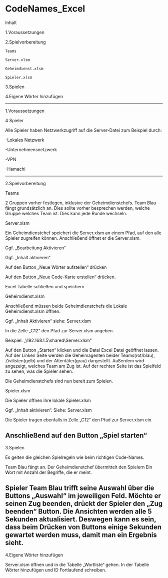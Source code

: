 # CodeNames_Excel
Inhalt

1.Voraussetzungen

2.Spielvorbereitung

	Teams
	
	Server.xlsm
	
	Geheimdienst.xlsm
	
	Spieler.xlsm
	
3.Spielen

4.Eigene Wörter hinzufügen

---------------------------------------------------------------------------------
1.Voraussetzungen

4 Spieler

Alle Spieler haben Netzwerkzugriff auf die Server-Datei zum Beispiel durch:

-Lokales Netzwerk

-Unternehmensnetzwerk

-VPN

-Hamachi

---------------------------------------------------------------------------------
2.Spielvorbereitung

Teams

2 Gruppen vorher festlegen, inklusive der Geheimdienstchefs. Team Blau fängt grundsätzlich an. Dies sollte vorher besprechen werden, welche Gruppe welches Team ist. Dies kann jede Runde wechseln.

Server.xlsm

Ein Geheimdienstchef speichert die Server.xlsm an einem Pfad, auf den alle Spieler zugreifen können. Anschließend öffnet er die Server.xlsm.

Ggf. „Bearbeitung Aktivieren“

Ggf. „Inhalt aktvieren“

Auf den Button „Neue Wörter aufstellen“ drücken

Auf den Button „Neue Code-Karte erstellen“ drücken. 

Excel Tabelle schließen und speichern


Geheimdienst.xlsm

Anschließend müssen beide Geheimdienstchefs die Lokale Geheimdienst.xlsm öffnen.

Ggf. „Inhalt Aktivieren“ siehe: Server.xlsm

In die Zelle „C12“ den Pfad zur Server.xlsm angeben.

Beispiel: „\\192.168.1.5\shared\Server.xlsm“

Auf den Button „Starten“ klicken und die Datei Excel Datei geöffnet lassen. Auf der Linken Seite werden die Geheimagenten beider Teams(rot/blau), Zivilisten(gelb) und der Attentäter(grau) dargestellt. Außerdem wird angezeigt, welches Team am Zug ist. Auf der rechten Seite ist das Spielfeld zu sehen, was die Spieler sehen.

Die Geheimdienstchefs sind nun bereit zum Spielen.


Spieler.xlsm

Die Spieler öffnen ihre lokale Spieler.xlsm

Ggf. „Inhalt aktivieren“. Siehe: Server.xlsm

Die Spieler tragen ebenfalls in Zelle „C12“ den Pfad zur Server.xlsm ein.

Anschließend auf den Button „Spiel starten“
---------------------------------------------------------------------------------
3.Spielen

Es gelten die gleichen Spielregeln wie beim richtigen Code-Names.

Team Blau fängt an. Der Geheimdienstchef übermittelt den Spielern Ein Wort mit Anzahl der Begriffe, die er meint.

Spieler Team Blau trifft seine Auswahl über die Buttons „Auswahl“ im jeweiligen Feld. Möchte er seinen Zug beenden, drückt der Spieler den „Zug beenden“ Button.
Die Ansichten werden alle 5 Sekunden aktualisiert. Deswegen kann es sein, dass beim Drücken von Buttons einige Sekunden gewartet werden muss, damit man ein Ergebnis sieht.
---------------------------------------------------------------------------------

4.Eigene Wörter hinzufügen

Server.xlsm öffnen und in die Tabelle „Wortliste“ gehen. In der Tabelle Wörter hinzufügen und ID Fortlaufend schreiben.
